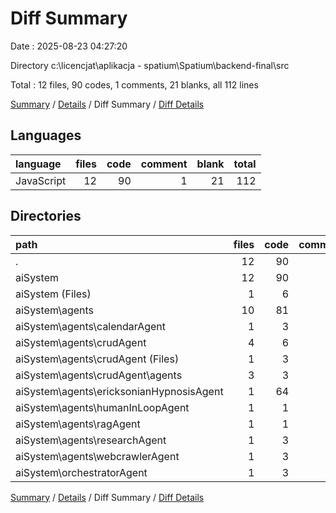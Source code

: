 # Diff Summary

Date : 2025-08-23 04:27:20

Directory c:\\licencjat\\aplikacja - spatium\\Spatium\\backend-final\\src

Total : 12 files, 90 codes, 1 comments, 21 blanks, all 112 lines

[Summary](results.md) / [Details](details.md) / Diff Summary / [Diff Details](diff-details.md)

## Languages

| language   | files | code | comment | blank | total |
| :--------- | ----: | ---: | ------: | ----: | ----: |
| JavaScript |    12 |   90 |       1 |    21 |   112 |

## Directories

| path                                       | files | code | comment | blank | total |
| :----------------------------------------- | ----: | ---: | ------: | ----: | ----: |
| .                                          |    12 |   90 |       1 |    21 |   112 |
| aiSystem                                   |    12 |   90 |       1 |    21 |   112 |
| aiSystem (Files)                           |     1 |    6 |       1 |     0 |     7 |
| aiSystem\\agents                           |    10 |   81 |       0 |    20 |   101 |
| aiSystem\\agents\\calendarAgent            |     1 |    3 |       0 |     1 |     4 |
| aiSystem\\agents\\crudAgent                |     4 |    6 |       0 |     1 |     7 |
| aiSystem\\agents\\crudAgent (Files)        |     1 |    3 |       0 |     1 |     4 |
| aiSystem\\agents\\crudAgent\\agents        |     3 |    3 |       0 |     0 |     3 |
| aiSystem\\agents\\ericksonianHypnosisAgent |     1 |   64 |       0 |    14 |    78 |
| aiSystem\\agents\\humanInLoopAgent         |     1 |    1 |       0 |     1 |     2 |
| aiSystem\\agents\\ragAgent                 |     1 |    1 |       0 |     1 |     2 |
| aiSystem\\agents\\researchAgent            |     1 |    3 |       0 |     1 |     4 |
| aiSystem\\agents\\webcrawlerAgent          |     1 |    3 |       0 |     1 |     4 |
| aiSystem\\orchestratorAgent                |     1 |    3 |       0 |     1 |     4 |

[Summary](results.md) / [Details](details.md) / Diff Summary / [Diff Details](diff-details.md)
